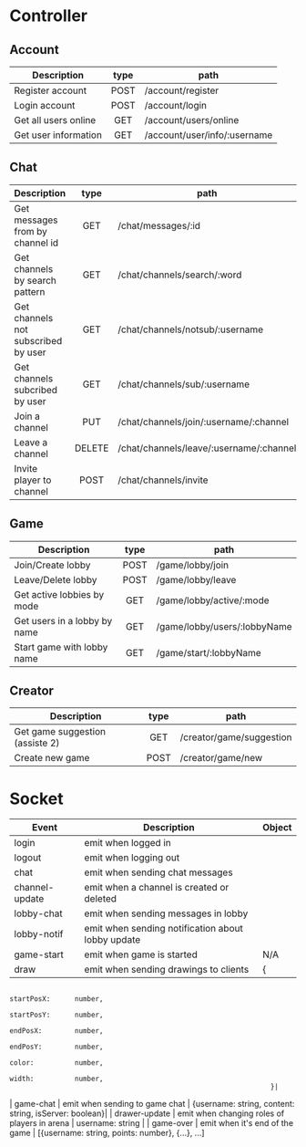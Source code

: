 # Controller

## Account

| Description          | type | path                         |
| -------------------- | :--: | ---------------------------- |
| Register account     | POST | /account/register            |
| Login account        | POST | /account/login               |
| Get all users online |  GET | /account/users/online        |
| Get user information |  GET | /account/user/info/:username |

## Chat

| Description                         |  type  | path                                    |
| ----------------------------------- | :----: | --------------------------------------- |
| Get messages from by channel id     |   GET  | /chat/messages/:id                      |
| Get channels by search pattern      |   GET  | /chat/channels/search/:word             |
| Get channels not subscribed by user |   GET  | /chat/channels/notsub/:username         |
| Get channels subcribed by user      |   GET  | /chat/channels/sub/:username            |
| Join a channel                      |   PUT  | /chat/channels/join/:username/:channel  |
| Leave a channel                     | DELETE | /chat/channels/leave/:username/:channel |
| Invite player to channel            |  POST  | /chat/channels/invite                   |

## Game

| Description                     | type | path                         |
| ------------------------------- | :--: | ------------------------     |
| Join/Create lobby               | POST | /game/lobby/join             |
| Leave/Delete lobby              | POST | /game/lobby/leave            |
| Get active lobbies by mode      |  GET | /game/lobby/active/:mode     |
| Get users in a lobby by name    | GET  | /game/lobby/users/:lobbyName |
| Start game with lobby name      | GET  | /game/start/:lobbyName       |

## Creator
| Description                     | type | path                         |
| ------------------------------- | :--: | ------------------------     |
| Get game suggestion (assiste 2) |  GET | /creator/game/suggestion     |
| Create new game                 | POST | /creator/game/new            |

# Socket

| Event          | Description                                       | Object               |
| -------------- | ------------------------------------------------- |-----------------     |
| login          | emit when logged in                               |                      |
| logout         | emit when logging out                             |                      |
| chat           | emit when sending chat messages                   |                      |
| channel-update | emit when a channel is created or deleted         |                      |
| lobby-chat     | emit when sending messages in lobby               |                      |
| lobby-notif    | emit when sending notification about lobby update |                      |
| game-start     | emit when game is started                         | N/A                  |
| draw           | emit when sending drawings to clients             | {
                                                                        startPosX:      number,
                                                                        startPosY:      number,
                                                                        endPosX:        number,
                                                                        endPosY:        number,
                                                                        color:          number,
                                                                        width:          number,
                                                                    }|
| game-chat     | emit when sending to game chat                    | {username: string, content: string, isServer:  boolean}|
| drawer-update | emit when changing roles of players in arena      | username: string      |
| game-over     | emit when it's end of the game                    | [{username: string, points: number}, {...}, ...]

